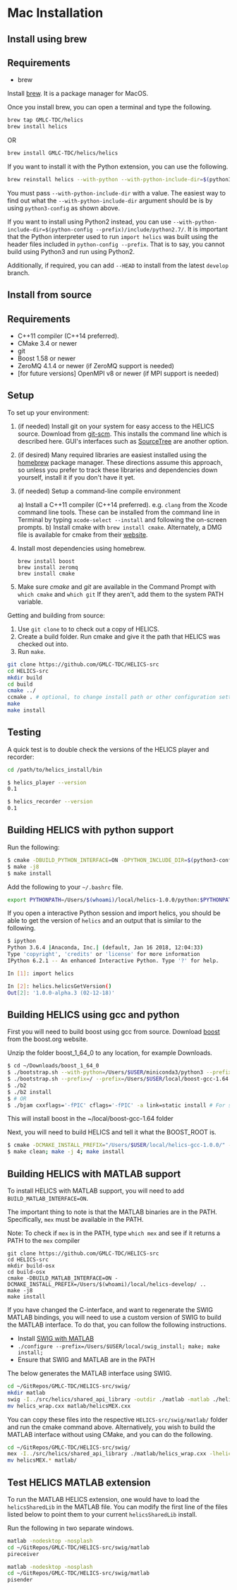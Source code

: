 Mac Installation
================

Install using brew
------------------

Requirements
------------

-   brew

Install [brew](https://brew.sh/). It is a package manager for MacOS.

Once you install brew, you can open a terminal and type the following.

```bash
brew tap GMLC-TDC/helics
brew install helics
```

OR

```bash
brew install GMLC-TDC/helics/helics
```

If you want to install it with the Python extension, you can use the
following.

```bash
brew reinstall helics --with-python --with-python-include-dir=$(python3-config --prefix)/include/python3.6m/
```

You must pass `--with-python-include-dir` with a value. The easiest way
to find out what the `--with-python-include-dir` argument should be is
by using `python3-config` as shown above.

If you want to install using Python2 instead, you can use
`--with-python-include-dir=$(python-config --prefix)/include/python2.7/`.
It is important that the Python interpreter used to run `import helics`
was built using the header files included in `python-config --prefix`.
That is to say, you cannot build using Python3 and run using Python2.

Additionally, if required, you can add `--HEAD` to install from the
latest `develop` branch.

Install from source
-------------------

Requirements
------------

- C++11 compiler (C++14 preferred).
- CMake 3.4 or newer
- git
- Boost 1.58 or newer
- ZeroMQ 4.1.4 or newer (if ZeroMQ support is needed)
- \[for future versions\] OpenMPI v8 or newer (if MPI support is
  needed)

Setup
-----

To set up your environment:

1. (if needed) Install git on your system for easy access to the
   HELICS source. Download from
   [git-scm](https://git-scm.com/downloads). This installs the
   command line which is described here. GUI's interfaces such as
   [SourceTree](https://www.sourcetreeapp.com/) are another option.
2. (if desired) Many required libraries are easiest installed using
   the [homebrew](https://brew.sh/) package manager. These directions
   assume this approach, so unless you prefer to track these
   libraries and dependencies down yourself, install it if you don't
   have it yet.
3. (if needed) Setup a command-line compile environment

   a) Install a C++11 compiler (C++14 preferred). e.g. `clang`
      from the Xcode command line tools. These can be installed
      from the command line in Terminal by typing
      `xcode-select --install` and following the on-screen
      prompts.
   b) Install cmake with `brew install cmake`. Alternately, a DMG
      file is available for cmake from their
      [website](https://cmake.org/download/).

4. Install most dependencies using homebrew.

   ``` {.sourceCode .bash}
   brew install boost
   brew install zeromq
   brew install cmake
   ```

5. Make sure *cmake* and *git* are available in the Command Prompt
   with `which cmake` and `which git` If they aren't, add them to the
   system PATH variable.

Getting and building from source:

1. Use `git clone` to to check out a copy of HELICS.
2. Create a build folder. Run cmake and give it the path that HELICS
   was checked out into.
3. Run `make`.

```bash
git clone https://github.com/GMLC-TDC/HELICS-src
cd HELICS-src
mkdir build
cd build
cmake ../
ccmake . # optional, to change install path or other configuration settings
make
make install
```

Testing
-------

A quick test is to double check the versions of the HELICS player and
recorder:

```bash
cd /path/to/helics_install/bin

$ helics_player --version
0.1

$ helics_recorder --version
0.1
```

Building HELICS with python support
-----------------------------------


Run the following:

```bash
$ cmake -DBUILD_PYTHON_INTERFACE=ON -DPYTHON_INCLUDE_DIR=$(python3-config --prefix)/include/python3.6m/ -DPYTHON_LIBRARY=$(python3-config --prefix)/lib/python3.6m/libpython3.6m.dylib -DCMAKE_INSTALL_PREFIX=/Users/$(whoami)/local/helics-1.0.0/ ..
$ make -j8
$ make install
```

Add the following to your `~/.bashrc` file.

```bash
export PYTHONPATH=/Users/$(whoami)/local/helics-1.0.0/python:$PYTHONPATH
```

If you open a interactive Python session and import helics, you should be able to get the version of `helics` and an output that is similar to the following.

```bash
$ ipython
Python 3.6.4 |Anaconda, Inc.| (default, Jan 16 2018, 12:04:33)
Type 'copyright', 'credits' or 'license' for more information
IPython 6.2.1 -- An enhanced Interactive Python. Type '?' for help.

In [1]: import helics

In [2]: helics.helicsGetVersion()
Out[2]: '1.0.0-alpha.3 (02-12-18)'

```

Building HELICS using gcc and python
------------------------------------

First you will need to build boost using gcc from source. Download
[boost](http://www.boost.org/users/history/version_1_64_0.html) from the
boost.org website.

Unzip the folder boost\_1\_64\_0 to any location, for example Downloads.

```bash
$ cd ~/Downloads/boost_1_64_0
$ ./bootstrap.sh --with-python=/Users/$USER/miniconda3/python3 --prefix=/usr/local/Cellar/gcc/7.2.0_1/bin/gcc-7
$ ./bootstrap.sh --prefix=/ --prefix=/Users/$USER/local/boost-gcc-1.64
$ ./b2
$ ./b2 install
$ # OR
$ ./bjam cxxflags='-fPIC' cflags='-fPIC' -a link=static install # For static linking
```

This will install boost in the \~/local/boost-gcc-1.64 folder

Next, you will need to build HELICS and tell it what the BOOST\_ROOT is.

```bash
$ cmake -DCMAKE_INSTALL_PREFIX="/Users/$USER/local/helics-gcc-1.0.0/" -DBOOST_ROOT="/Users/$USER/local/boost-gcc-1.64" -DBUILD_PYTHON_INTERFACE=ON -DPYTHON_LIBRARY=$(python3-config --prefix)/lib/libpython3.6m.dylib -DPYTHON_INCLUDE_DIR=$(python3-config --prefix)/include/python3.6m -DCMAKE_C_COMPILER=/usr/local/Cellar/gcc/7.2.0_1/bin/gcc-7 -DCMAKE_CXX_COMPILER=/usr/local/Cellar/gcc/7.2.0_1/bin/g++-7 ../
$ make clean; make -j 4; make install
```


Building HELICS with MATLAB support
-----------------------------------

To install HELICS with MATLAB support, you will need to add `BUILD_MATLAB_INTERFACE=ON`.

The important thing to note is that the MATLAB binaries are in the PATH.
Specifically, `mex` must be available in the PATH.

<div class="admonition note">

Note: To check if `mex` is in the PATH, type `which mex` and see if it returns a PATH to the `mex` compiler

</div>

```
git clone https://github.com/GMLC-TDC/HELICS-src
cd HELICS-src
mkdir build-osx
cd build-osx
cmake -DBUILD_MATLAB_INTERFACE=ON -DCMAKE_INSTALL_PREFIX=/Users/$(whoami)/local/helics-develop/ ..
make -j8
make install
```

If you have changed the C-interface, and want to regenerate the SWIG MATLAB bindings, you will need to use a custom version of SWIG to build the MATLAB interface.
To do that, you can follow the following instructions.

- Install [SWIG with MATLAB](https://github.com/jaeandersson/swig/)
- `./configure --prefix=/Users/$USER/local/swig_install; make; make install;`
- Ensure that SWIG and MATLAB are in the PATH

The below generates the MATLAB interface using SWIG.

```bash
cd ~/GitRepos/GMLC-TDC/HELICS-src/swig/
mkdir matlab
swig -I../src/helics/shared_api_library -outdir ./matlab -matlab ./helics.i
mv helics_wrap.cxx matlab/helicsMEX.cxx
```

You can copy these files into the respective `HELICS-src/swig/matlab/` folder and run the cmake command above.
Alternatively, you wish to build the MATLAB interface without using CMake, and you can do the following.

```bash
cd ~/GitRepos/GMLC-TDC/HELICS-src/swig/
mex -I../src/helics/shared_api_library ./matlab/helics_wrap.cxx -lhelicsSharedLib -L/path/to/helics_install/lib/helics/
mv helicsMEX.* matlab/
```

## Test HELICS MATLAB extension

To run the MATLAB HELICS extension, one would have to load the `helicsSharedLib` in the MATLAB file.
You can modify the first line of the files listed below to point them to your current `helicsSharedLib` install.

Run the following in two separate windows.

```bash
matlab -nodesktop -nosplash
cd ~/GitRepos/GMLC-TDC/HELICS-src/swig/matlab
pireceiver
```

```bash
matlab -nodesktop -nosplash
cd ~/GitRepos/GMLC-TDC/HELICS-src/swig/matlab
pisender
```
